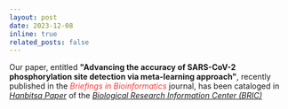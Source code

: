 ```yaml
---
layout: post
date: 2023-12-08
inline: true
related_posts: false
---
```


Our paper, entitled <b>"Advancing the accuracy of SARS-CoV-2 phosphorylation site detection via meta-learning approach"</b>, recently published in the <span style="color: #FF3636;"><i>Briefings in Bioinformatics</i></span> journal, has been cataloged in <a href="https://www.ibric.org/s.do?nLdsctWFBW"><i>Hanbitsa Paper</i></a> of the <a href="https://www.ibric.org/s.do?nLdsctWFBW"><i>Biological Research Information Center (BRIC)</i></a>